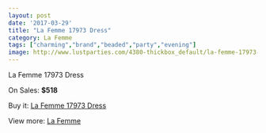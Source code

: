 ```yaml
---
layout: post
date: '2017-03-29'
title: "La Femme 17973 Dress"
category: La Femme
tags: ["charming","brand","beaded","party","evening"]
image: http://www.lustparties.com/4380-thickbox_default/la-femme-17973-dress.jpg
---
```

La Femme 17973 Dress

On Sales: **$518**
<a href="https://www.lustparties.com/en/la-femme/1470-la-femme-17973-dress.html"><amp-img layout="responsive" width="600" height="600" src="//www.lustparties.com/4380-thickbox_default/la-femme-17973-dress.jpg" alt="La Femme 17973 Dress 0" /></a>
<a href="https://www.lustparties.com/en/la-femme/1470-la-femme-17973-dress.html"><amp-img layout="responsive" width="600" height="600" src="//www.lustparties.com/4382-thickbox_default/la-femme-17973-dress.jpg" alt="La Femme 17973 Dress 1" /></a>
<a href="https://www.lustparties.com/en/la-femme/1470-la-femme-17973-dress.html"><amp-img layout="responsive" width="600" height="600" src="//www.lustparties.com/4381-thickbox_default/la-femme-17973-dress.jpg" alt="La Femme 17973 Dress 2" /></a>

Buy it: [La Femme 17973 Dress](https://www.lustparties.com/en/la-femme/1470-la-femme-17973-dress.html "La Femme 17973 Dress")

View more: [La Femme](https://www.lustparties.com/en/4-la-femme "La Femme")